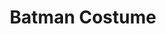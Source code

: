 ---
title: Batman Costume
images: [main.jpg]
purchaseLink: http://www.buildabear.com/shopping/store/Batman-Stuffed-Animal-Costume-2-pc/productId=prod11220201
---